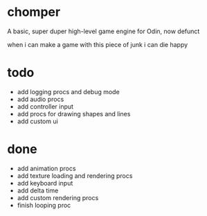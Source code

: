 # chomper

A basic, super duper high-level game engine for Odin, now defunct


when i can make a game with this piece of junk i can die happy

# todo

- add logging procs and debug mode
- add audio procs
- add controller input
- add procs for drawing shapes and lines
- add custom ui

# done

- add animation procs
- add texture loading and rendering procs
- add keyboard input
- add delta time
- add custom rendering procs
- finish looping proc
